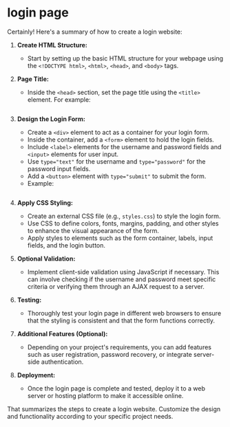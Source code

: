# login page

Certainly! Here's a summary of how to create a login website:

1. **Create HTML Structure:**
   - Start by setting up the basic HTML structure for your webpage using the `<!DOCTYPE html>`, `<html>`, `<head>`, and `<body>` tags.

2. **Page Title:**
   - Inside the `<head>` section, set the page title using the `<title>` element. For example:
     ```html
     
3. **Design the Login Form:**
   - Create a `<div>` element to act as a container for your login form.
   - Inside the container, add a `<form>` element to hold the login fields.
   - Include `<label>` elements for the username and password fields and `<input>` elements for user input.
   - Use `type="text"` for the username and `type="password"` for the password input fields.
   - Add a `<button>` element with `type="submit"` to submit the form.
   - Example:
     ```html

4. **Apply CSS Styling:**
   - Create an external CSS file (e.g., `styles.css`) to style the login form.
   - Use CSS to define colors, fonts, margins, padding, and other styles to enhance the visual appearance of the form.
   - Apply styles to elements such as the form container, labels, input fields, and the login button.

5. **Optional Validation:**
   - Implement client-side validation using JavaScript if necessary. This can involve checking if the username and password meet specific criteria or verifying them through an AJAX request to a server.

6. **Testing:**
   - Thoroughly test your login page in different web browsers to ensure that the styling is consistent and that the form functions correctly.

7. **Additional Features (Optional):**
   - Depending on your project's requirements, you can add features such as user registration, password recovery, or integrate server-side authentication.

8. **Deployment:**
   - Once the login page is complete and tested, deploy it to a web server or hosting platform to make it accessible online.

That summarizes the steps to create a login website. Customize the design and functionality according to your specific project needs.
